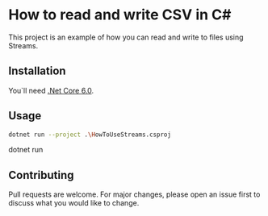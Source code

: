 # How to read and write CSV in C#

This project is an example of how you can read and write to files using Streams.

## Installation

You`ll need [.Net Core 6.0](https://dotnet.microsoft.com/en-us/download).

## Usage

```bash
dotnet run --project .\HowToUseStreams.csproj
```

dotnet run

## Contributing

Pull requests are welcome. For major changes, please open an issue first to discuss what you would like to change.
